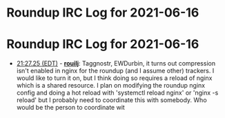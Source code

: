 # Roundup IRC Log for 2021-06-16 #
# Roundup IRC Log for 2021-06-16
* <a href="#21:27.25" id="21:27.25">21:27.25 (EDT)</a> - __[rouilj](https://github.com/rouilj)__: Taggnostr, EWDurbin, it turns out compression isn't enabled in nginx for the roundup (and I assume other) trackers. I would like to turn it on, but I think doing so requires a reload of nginx which is a shared resource. I plan on modifying the roundup nginx config and doing a hot reload with 'systemctl reload nginx' or 'nginx -s reload' but I probably need to coordinate this with somebody. Who would be the person to coordinate wit
